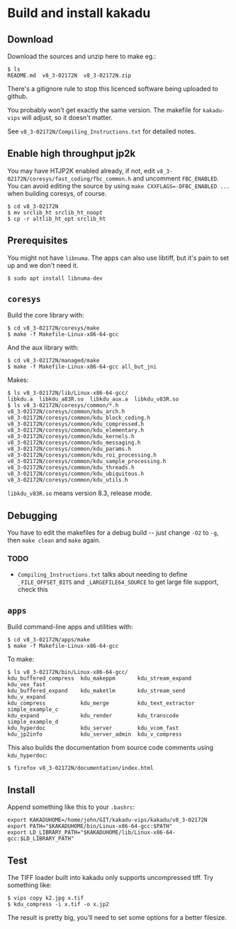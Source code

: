 # Build and install kakadu


## Download

Download the sources and unzip here to make eg.:

```
$ ls
README.md  v8_3-02172N  v8_3-02172N.zip
```

There's a gitignore rule to stop this licenced software being uploaded to
github.

You probably won't get exactly the same version. The makefile for
`kakadu-vips` will adjust, so it doesn't matter.

See `v8_3-02172N/Compiling_Instructions.txt` for detailed notes.

## Enable high throughput jp2k

You may have HTJP2K enabled already, if not, edit
`v8_3-02172N/coresys/fast_coding/fbc_common.h` and uncomment `FBC_ENABLED`.
You can avoid editing the source by using `make CXXFLAGS=-DFBC_ENABLED ...`
when building coresys, of course.

```
$ cd v8_3-02172N
$ mv srclib_ht srclib_ht_noopt
$ cp -r altlib_ht_opt srclib_ht
```

## Prerequisites

You might not have `libnuma`. The apps can also use libtiff, but it's pain
to set up and we don't need it.

```
$ sudo apt install libnuma-dev
```

## `coresys`

Build the core library with:

```
$ cd v8_3-02172N/coresys/make
$ make -f Makefile-Linux-x86-64-gcc
```

And the aux library with:

```
$ cd v8_3-02172N/managed/make
$ make -f Makefile-Linux-x86-64-gcc all_but_jni
```

Makes:

```
$ ls v8_3-02172N/lib/Linux-x86-64-gcc/
libkdu.a  libkdu_a83R.so  libkdu_aux.a  libkdu_v83R.so
$ ls v8_3-02172N/coresys/common/*.h
v8_3-02172N/coresys/common/kdu_arch.h
v8_3-02172N/coresys/common/kdu_block_coding.h
v8_3-02172N/coresys/common/kdu_compressed.h
v8_3-02172N/coresys/common/kdu_elementary.h
v8_3-02172N/coresys/common/kdu_kernels.h
v8_3-02172N/coresys/common/kdu_messaging.h
v8_3-02172N/coresys/common/kdu_params.h
v8_3-02172N/coresys/common/kdu_roi_processing.h
v8_3-02172N/coresys/common/kdu_sample_processing.h
v8_3-02172N/coresys/common/kdu_threads.h
v8_3-02172N/coresys/common/kdu_ubiquitous.h
v8_3-02172N/coresys/common/kdu_utils.h
```

`libkdu_v83R.so` means version 8.3, release mode.

## Debugging

You have to edit the makefiles for a debug build -- just change `-O2` to `-g`,
then `make clean` and `make` again.

### TODO

- `Compiling_Instructions.txt` talks about needing to define 
  `_FILE_OFFSET_BITS` and `_LARGEFILE64_SOURCE`  to get large file support,
  check this

## `apps`

Build command-line apps and utilities with:


```
$ cd v8_3-02172N/apps/make
$ make -f Makefile-Linux-x86-64-gcc
```

To make:

```
$ ls v8_3-02172N/bin/Linux-x86-64-gcc/
kdu_buffered_compress  kdu_makeppm       kdu_stream_expand   kdu_vex_fast
kdu_buffered_expand    kdu_maketlm       kdu_stream_send     kdu_v_expand
kdu_compress           kdu_merge         kdu_text_extractor  simple_example_c
kdu_expand             kdu_render        kdu_transcode       simple_example_d
kdu_hyperdoc           kdu_server        kdu_vcom_fast
kdu_jp2info            kdu_server_admin  kdu_v_compress
```

This also builds the documentation from source code comments using 
`kdu_hyperdoc`:

```
$ firefox v8_3-02172N/documentation/index.html 
```

## Install

Append something like this to your `.bashrc`:

```
export KAKADUHOME=/home/john/GIT/kakadu-vips/kakadu/v8_3-02172N
export PATH="$KAKADUHOME/bin/Linux-x86-64-gcc:$PATH"
export LD_LIBRARY_PATH="$KAKADUHOME/lib/Linux-x86-64-gcc:$LD_LIBRARY_PATH"
```

## Test

The TIFF loader built into kakadu only supports uncompressed tiff. Try
something like:

```
$ vips copy k2.jpg x.tif
$ kdu_compress -i x.tif -o x.jp2
```

The result is pretty big, you'll need to set some options for a better
filesize.
